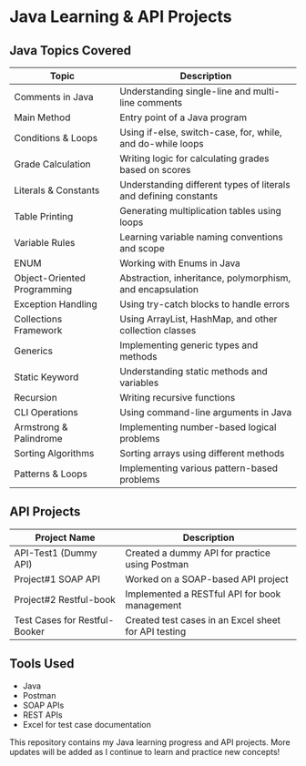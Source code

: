 # Java Learning & API Projects

## Java Topics Covered

| Topic | Description |
|--------|-------------|
| Comments in Java | Understanding single-line and multi-line comments |
| Main Method | Entry point of a Java program |
| Conditions & Loops | Using if-else, switch-case, for, while, and do-while loops |
| Grade Calculation | Writing logic for calculating grades based on scores |
| Literals & Constants | Understanding different types of literals and defining constants |
| Table Printing | Generating multiplication tables using loops |
| Variable Rules | Learning variable naming conventions and scope |
| ENUM | Working with Enums in Java |
| Object-Oriented Programming | Abstraction, inheritance, polymorphism, and encapsulation |
| Exception Handling | Using try-catch blocks to handle errors |
| Collections Framework | Using ArrayList, HashMap, and other collection classes |
| Generics | Implementing generic types and methods |
| Static Keyword | Understanding static methods and variables |
| Recursion | Writing recursive functions |
| CLI Operations | Using command-line arguments in Java |
| Armstrong & Palindrome | Implementing number-based logical problems |
| Sorting Algorithms | Sorting arrays using different methods |
| Patterns & Loops | Implementing various pattern-based problems |

## API Projects

| Project Name | Description |
|-------------|-------------|
| API-Test1 (Dummy API) | Created a dummy API for practice using Postman |
| Project#1 SOAP API | Worked on a SOAP-based API project |
| Project#2 Restful-book | Implemented a RESTful API for book management |
| Test Cases for Restful-Booker | Created test cases in an Excel sheet for API testing |

## Tools Used
- Java
- Postman
- SOAP APIs
- REST APIs
- Excel for test case documentation

This repository contains my Java learning progress and API projects. More updates will be added as I continue to learn and practice new concepts!


